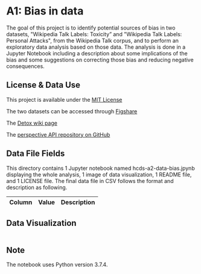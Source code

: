 # A1: Bias in data 
The goal of this project is to identify potential sources of bias in two datasets, "Wikipedia Talk Labels: Toxicity” and "Wikipedia Talk Labels: Personal Attacks", from the Wikipedia Talk corpus, and to perform an exploratory data analysis based on those data. The analysis is done in a Jupyter Notebook including a description about some implications of the bias and some suggestions on correcting those bias and reducing negative consequences. 

## License & Data Use
This project is available under the [MIT License](https://github.com/mshhh/data-512/blob/main/data-512-a1/LICENSE)

The two datasets can be accessed through [Figshare](https://figshare.com/projects/Wikipedia_Talk/16731)

The [Detox wiki page](https://meta.wikimedia.org/wiki/Research:Detox)

The [perspective API repository on GitHub](https://github.com/conversationai/perspectiveapi/wiki/perspective-hacks)

## Data File Fields
This directory contains 1 Jupyter notebook named hcds-a2-data-bias.jpynb displaying the whole analysis, 1 image of data visualization, 1 README file, and 1 LICENSE file. The final data file in CSV follows the format and description as following. 

| Column       | Value         |  Description        | 
| ------------- |-------------|-------------|


## Data Visualization
![]()

## Note
The notebook uses Python version 3.7.4.

